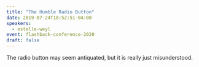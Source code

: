 ```yaml
---
title: "The Humble Radio Button"
date: 2019-07-24T18:52:51-04:00
speakers:
  - estelle-weyl
event: flashback-conference-2020
draft: false
---
```


The radio button may seem antiquated, but it is really just misunderstood.
